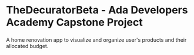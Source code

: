 # TheDecuratorBeta - Ada Developers Academy Capstone Project
###

A home renovation app to visualize and organize user's products and their allocated budget. 


